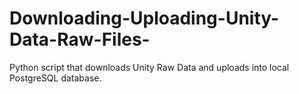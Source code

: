# Downloading-Uploading-Unity-Data-Raw-Files-
Python script that downloads Unity Raw Data and uploads into local PostgreSQL database. 
